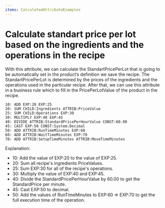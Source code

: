```yaml
---
items: CalculatedAttributeExamples
---
```


# Calculate standart price per lot based on the ingredients and the operations in the recipe

With this attribute, we can calculate the StandartPricePerLot that is going to be automatically set in the product’s definition we save the recipe. The StandartPricePerLot is determined by the prices of the ingredients and the operations used in the particular recipe. After that, we can use this attribute in a business rule which to fill in the PricePerLotValue of the product in the recipe.



```
10: ADD EXP:20 EXP:25                 
20: SUM CHILD:Ingredients ATTRIB:PriceValue     
25: SUM CHILD:Operations EXP:30         
30: MULTIPLY EXP:40 EXP:45        
40: DIVIDE ATTRIB:StandardPricePerHourValue CONST:60.00   
45: CAST EXP:50 CONST:System.Decimal
50: ADD ATTRIB:RunTimeMinutes EXP:60 
60: ADD ATTRIB:WaitTimeMinutes EXP:70        
70: ADD ATTRIB:SetupTimeMinutes ATTRIB:MoveTimeMinutes
```

Explanation:

- 10: Add the value of EXP:20 to the value of EXP:25.
- 20: Sum all recipe's ingredients PriceValues.
- 25: Sum EXP:30 for all of the recipe's operations.
- 30: Multiply the value of EXP:40 and EXP:45.
- 40: Divide the StandardPricePerHourValue by 60.00 to get the StandardPrice per minute.
- 45: Cast EXP:50 to decimal.
- 50: Add the values of RunTimeMinutes to EXP:60 => EXP:70 to get the full execution time of the operation.

